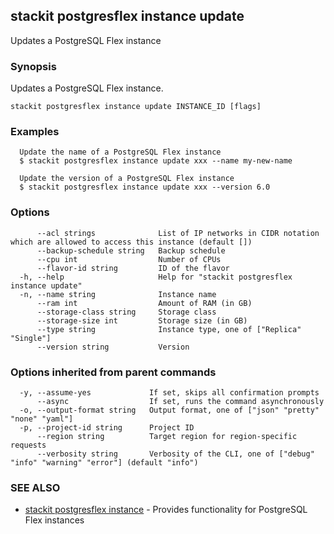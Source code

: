 ## stackit postgresflex instance update

Updates a PostgreSQL Flex instance

### Synopsis

Updates a PostgreSQL Flex instance.

```
stackit postgresflex instance update INSTANCE_ID [flags]
```

### Examples

```
  Update the name of a PostgreSQL Flex instance
  $ stackit postgresflex instance update xxx --name my-new-name

  Update the version of a PostgreSQL Flex instance
  $ stackit postgresflex instance update xxx --version 6.0
```

### Options

```
      --acl strings              List of IP networks in CIDR notation which are allowed to access this instance (default [])
      --backup-schedule string   Backup schedule
      --cpu int                  Number of CPUs
      --flavor-id string         ID of the flavor
  -h, --help                     Help for "stackit postgresflex instance update"
  -n, --name string              Instance name
      --ram int                  Amount of RAM (in GB)
      --storage-class string     Storage class
      --storage-size int         Storage size (in GB)
      --type string              Instance type, one of ["Replica" "Single"]
      --version string           Version
```

### Options inherited from parent commands

```
  -y, --assume-yes             If set, skips all confirmation prompts
      --async                  If set, runs the command asynchronously
  -o, --output-format string   Output format, one of ["json" "pretty" "none" "yaml"]
  -p, --project-id string      Project ID
      --region string          Target region for region-specific requests
      --verbosity string       Verbosity of the CLI, one of ["debug" "info" "warning" "error"] (default "info")
```

### SEE ALSO

* [stackit postgresflex instance](./stackit_postgresflex_instance.md)	 - Provides functionality for PostgreSQL Flex instances

